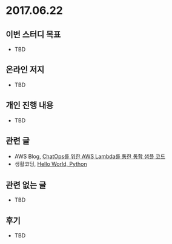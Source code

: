 # 2017.06.22

## 이번 스터디 목표 

* TBD

## 온라인 저지

* TBD

## 개인 진행 내용

* TBD

## 관련 글

* AWS Blog, [ChatOps를 위한 AWS Lambda를 통한 통합 샘플 코드](https://aws.amazon.com/ko/blogs/korea/new-slack-integration-blueprints-for-aws-lambda/)
* 생활코딩, [Hello World, Python](https://opentutorials.org/course/84/588)

## 관련 없는 글

* TBD

## 후기

* TBD